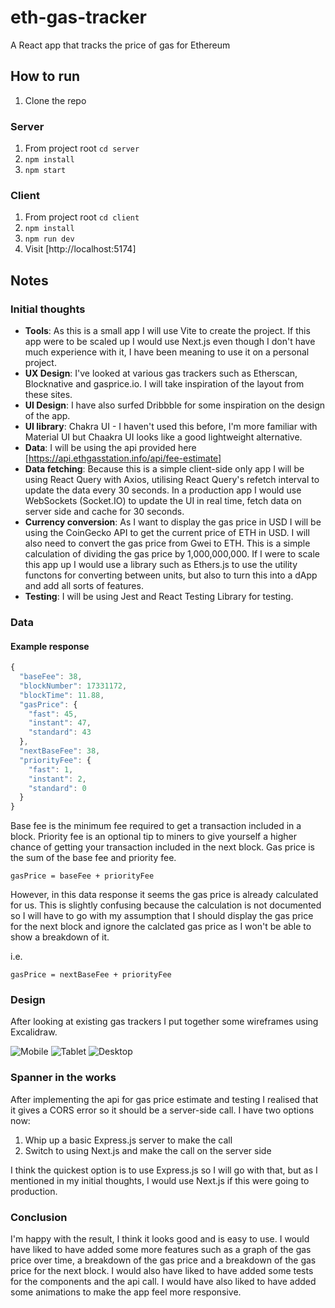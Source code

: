 # eth-gas-tracker

A React app that tracks the price of gas for Ethereum

## How to run

1. Clone the repo

### Server

1. From project root `cd server`
2. `npm install`
3. `npm start`

### Client

1. From project root `cd client`
2. `npm install`
3. `npm run dev`
4. Visit [http://localhost:5174]

## Notes

### Initial thoughts

- **Tools**: As this is a small app I will use Vite to create the project. If this app were to be scaled up I would use Next.js even though I don't have much experience with it, I have been meaning to use it on a personal project.
- **UX Design**: I've looked at various gas trackers such as Etherscan, Blocknative and gasprice.io. I will take inspiration of the layout from these sites.
- **UI Design**: I have also surfed Dribbble for some inspiration on the design of the app.
- **UI library**: Chakra UI - I haven't used this before, I'm more familiar with Material UI but Chaakra UI looks like a good lightweight alternative.
- **Data**: I will be using the api provided here [https://api.ethgasstation.info/api/fee-estimate]
- **Data fetching**: Because this is a simple client-side only app I will be using React Query with Axios, utilising React Query's refetch interval to update the data every 30 seconds. In a production app I would use WebSockets (Socket.IO) to update the UI in real time, fetch data on server side and cache for 30 seconds.
- **Currency conversion**: As I want to display the gas price in USD I will be using the CoinGecko API to get the current price of ETH in USD. I will also need to convert the gas price from Gwei to ETH. This is a simple calculation of dividing the gas price by 1,000,000,000. If I were to scale this app up I would use a library such as Ethers.js to use the utility functons for converting between units, but also to turn this into a dApp and add all sorts of features.
- **Testing**: I will be using Jest and React Testing Library for testing.

### Data

#### Example response

```javascript
{
  "baseFee": 38,
  "blockNumber": 17331172,
  "blockTime": 11.88,
  "gasPrice": {
    "fast": 45,
    "instant": 47,
    "standard": 43
  },
  "nextBaseFee": 38,
  "priorityFee": {
    "fast": 1,
    "instant": 2,
    "standard": 0
  }
}
```

Base fee is the minimum fee required to get a transaction included in a block. Priority fee is an optional tip to miners to give yourself a higher chance of getting your transaction included in the next block. Gas price is the sum of the base fee and priority fee.

```text
gasPrice = baseFee + priorityFee
```

However, in this data response it seems the gas price is already calculated for us. This is slightly confusing because the calculation is not documented so I will have to go with my assumption that I should display the gas price for the next block and ignore the calclated gas price as I won't be able to show a breakdown of it.

i.e.

```text
gasPrice = nextBaseFee + priorityFee
```

### Design

After looking at existing gas trackers I put together some wireframes using Excalidraw.

![Mobile](https://drive.google.com/uc?id=1uL3-zTUzuPEN8dJeULZc5AOPY-LUS8iD)
![Tablet](https://drive.google.com/uc?id=1z3mDFD0vnel0F5tMbpNzp0MSI2ircfVW)
![Desktop](https://drive.google.com/uc?id=1jDq_GcUbotYONGzCydPxpauBQtm0A_zV)

### Spanner in the works

After implementing the api for gas price estimate and testing I realised that it gives a CORS error so it should be a server-side call. I have two options now:

1. Whip up a basic Express.js server to make the call
2. Switch to using Next.js and make the call on the server side

I think the quickest option is to use Express.js so I will go with that, but as I mentioned in my initial thoughts, I would use Next.js if this were going to production.

### Conclusion

I'm happy with the result, I think it looks good and is easy to use. I would have liked to have added some more features such as a graph of the gas price over time, a breakdown of the gas price and a breakdown of the gas price for the next block. I would also have liked to have added some tests for the components and the api call. I would have also liked to have added some animations to make the app feel more responsive.
